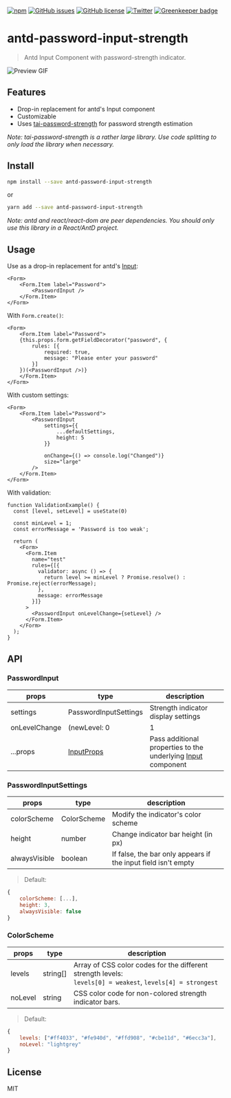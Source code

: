 [![npm](https://img.shields.io/npm/v/antd-password-input-strength.svg)](https://npmjs.org/package/antd-password-input-strength)
[![GitHub issues](https://img.shields.io/github/issues/Kombustor/antd-password-input-strength.svg)](https://github.com/Kombustor/antd-password-input-strength/issues)
[![GitHub license](https://img.shields.io/github/license/Kombustor/antd-password-input-strength.svg)](https://github.com/Kombustor/antd-password-input-strength/blob/master/LICENSE)
[![Twitter](https://img.shields.io/twitter/url/https/github.com/Kombustor/antd-password-input-strength.svg?style=social)](https://twitter.com/intent/tweet?text=Wow:&url=https%3A%2F%2Fgithub.com%2FKombustor%2Fantd-password-input-strength) [![Greenkeeper badge](https://badges.greenkeeper.io/Kombustor/antd-password-input-strength.svg)](https://greenkeeper.io/)

# antd-password-input-strength

> Antd Input Component with password-strength indicator.

![Preview GIF](https://i.imgur.com/V7Z1Yyr.gif)

## Features

- Drop-in replacement for antd's Input component
- Customizable
- Uses [tai-password-strength](https://www.npmjs.com/package/tai-password-strength) for password strength estimation

_Note: tai-password-strength is a rather large library. Use code splitting to only load the library when necessary._

## Install

```bash
npm install --save antd-password-input-strength
```

or

```bash
yarn add --save antd-password-input-strength
```

_Note: antd and react/react-dom are peer dependencies. You should only use this library in a React/AntD project._

## Usage

Use as a drop-in replacement for antd's [Input](https://ant.design/components/input/):

```tsx
<Form>
    <Form.Item label="Password">
        <PasswordInput />
    </Form.Item>
</Form>
```

With ```Form.create()```:

```tsx
<Form>
    <Form.Item label="Password">
    {this.props.form.getFieldDecorator("password", {
        rules: [{
            required: true,
            message: "Please enter your password"
        }]
    })(<PasswordInput />)}
    </Form.Item>
</Form>
```

With custom settings:

```tsx
<Form>
    <Form.Item label="Password">
        <PasswordInput 
            settings={{
                ...defaultSettings,
                height: 5
            }}
            
            onChange={() => console.log("Changed")}
            size="large"
        />
    </Form.Item>
</Form>
```

With validation:

```tsx
function ValidationExample() {
  const [level, setLevel] = useState(0)

  const minLevel = 1;
  const errorMessage = 'Password is too weak';

  return (
    <Form>
      <Form.Item
        name="test"
        rules={[{
          validator: async () => {
            return level >= minLevel ? Promise.resolve() : Promise.reject(errorMessage);
          },
          message: errorMessage
        }]}
      >
        <PasswordInput onLevelChange={setLevel} />
      </Form.Item>
    </Form>
  );
}
```

## API

### PasswordInput

| props | type  | description |
| --    | --    | --        |
| settings | PasswordInputSettings | Strength indicator display settings |
| onLevelChange | (newLevel: 0 | 1 | 2 | 3 | 4) => void | Called when the input level changes |
| ...props | [InputProps](https://ant.design/components/input/#Input) | Pass additional properties to the underlying [Input](https://ant.design/components/input/) component

### PasswordInputSettings

| props | type  | description |
| --    | --    | --        |
| colorScheme | ColorScheme | Modify the indicator's color scheme |
| height | number | Change indicator bar height (in px) |
| alwaysVisible | boolean | If false, the bar only appears if the input field isn't empty |

> Default:

```jsx
{
    colorScheme: [...],
    height: 3,
    alwaysVisible: false
}
```

### ColorScheme

| props | type  | description |
| --    | --    | --        |
| levels | string[] | Array of CSS color codes for the different strength levels: <br> `levels[0] = weakest`, `levels[4] = strongest` |
| noLevel| string | CSS color code for non-colored strength indicator bars. |

> Default:

```jsx
{
    levels: ["#ff4033", "#fe940d", "#ffd908", "#cbe11d", "#6ecc3a"],
    noLevel: "lightgrey"
}
```

## License

MIT
